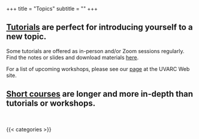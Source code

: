 +++
title = "Topics"
subtitle = ""
+++

## [Tutorials](/tutorials) are perfect for introducing yourself to a new topic.

Some tutorials are offered as in-person and/or Zoom sessions regularly.  Find the notes or slides and download materials [here](/tutorials).

For a list of upcoming workshops, please see our [page](https://www.rc.virginia.edu/education/workshops/) at the UVARC Web site.

## [Short courses](/courses) are longer and more in-depth than tutorials or workshops.

<br>

{{< categories >}}
